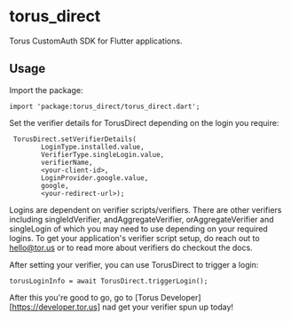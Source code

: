 # torus_direct

Torus CustomAuth SDK for Flutter applications.

## Usage 

Import the package:

```
import 'package:torus_direct/torus_direct.dart';
```

Set the verifier details for TorusDirect depending on the login you require:

```
 TorusDirect.setVerifierDetails(
        LoginType.installed.value,
        VerifierType.singleLogin.value,
        verifierName,
        <your-client-id>,
        LoginProvider.google.value,
        google,
        <your-redirect-url>);
```
Logins are dependent on verifier scripts/verifiers. There are other verifiers including singleIdVerifier, andAggregateVerifier, orAggregateVerifier and singleLogin of which you may need to use depending on your required logins. To get your application's verifier script setup, do reach out to hello@tor.us or to read more about verifiers do checkout the docs.

After setting your verifier, you can use TorusDirect to trigger a login:

```
torusLoginInfo = await TorusDirect.triggerLogin();
```

After this you're good to go, go to [Torus Developer][https://developer.tor.us] nad get your verifier spun up today!

